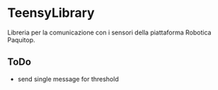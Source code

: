 # TeensyLibrary

Libreria per la comunicazione con i sensori della piattaforma Robotica Paquitop.

## ToDo

 - send single message for threshold
